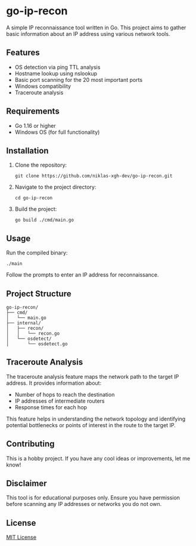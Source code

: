 # go-ip-recon

A simple IP reconnaissance tool written in Go. This project aims to gather basic information about an IP address using various network tools.

## Features

- OS detection via ping TTL analysis
- Hostname lookup using nslookup
- Basic port scanning for the 20 most important ports
- Windows compatibility
- Traceroute analysis

## Requirements

- Go 1.16 or higher
- Windows OS (for full functionality)

## Installation

1. Clone the repository:
   ```
   git clone https://github.com/niklas-xgh-dev/go-ip-recon.git
   ```

2. Navigate to the project directory:
   ```
   cd go-ip-recon
   ```

3. Build the project:
   ```
   go build ./cmd/main.go
   ```

## Usage

Run the compiled binary:

```
./main
```

Follow the prompts to enter an IP address for reconnaissance.

## Project Structure

```
go-ip-recon/
├── cmd/
│   └── main.go
├── internal/
│   ├── recon/
│   │   └── recon.go
│   └── osdetect/
│       └── osdetect.go
```

## Traceroute Analysis

The traceroute analysis feature maps the network path to the target IP address. It provides information about:

- Number of hops to reach the destination
- IP addresses of intermediate routers
- Response times for each hop

This feature helps in understanding the network topology and identifying potential bottlenecks or points of interest in the route to the target IP.

## Contributing

This is a hobby project. If you have any cool ideas or improvements, let me know!

## Disclaimer

This tool is for educational purposes only. Ensure you have permission before scanning any IP addresses or networks you do not own.

## License

[MIT License](LICENSE.md)